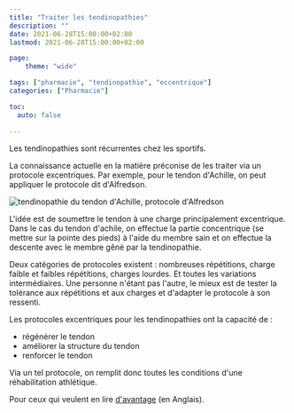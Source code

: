 ```yaml
---
title: "Traiter les tendinopathies"
description: ""
date: 2021-06-28T15:00:00+02:00
lastmod: 2021-06-28T15:00:00+02:00

page:
    theme: "wide"

tags: ["pharmacie", "tendinopathie", "eccentrique"]
categories: ["Pharmacie"]

toc:
  auto: false
  
---
```


Les tendinopathies sont récurrentes chez les sportifs.

La connaissance actuelle en la matière préconise de les traiter via un protocole excentriques. Par exemple, pour le tendon d'Achille, on peut appliquer le protocole dit d'Alfredson.

![tendinopathie du tendon d'Achille, protocole d'Alfredson](safari-pinned-tab.svg)

L'idée est de soumettre le tendon à une charge principalement excentrique. Dans le cas du tendon d'achile, on effectue la partie concentrique (se mettre sur la pointe des pieds) à l'aide du membre sain et on effectue la descente avec le membre gêné par la tendinopathie. 

Deux catégories de protocoles existent : nombreuses répétitions, charge faible et faibles répétitions, charges lourdes. Et toutes les variations intermédiaires. Une personne n'étant pas l'autre, le mieux est de tester la tolérance aux répétitions et aux charges et d'adapter le protocole à son ressenti. 

Les protocoles excentriques pour les tendinopathies ont la capacité de : 
* régénérer le tendon
* améliorer la structure du tendon
* renforcer le tendon

Via un tel protocole, on remplit donc toutes les conditions d'une réhabilitation athlétique. 

Pour ceux qui veulent en lire [d'avantage](http://www.runningwritings.com/2013/11/achilles-tendonitis-in-runners.html) (en Anglais).



